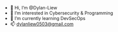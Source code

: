 - 👋 Hi, I’m @Dylan-Liew
- 👀 I’m interested in Cybersecurity & Programming
- 🌱 I’m currently learning DevSecOps 
- 📫 dylanliew0503@gmail.com

<!---
Dylan-Liew/Dylan-Liew is a ✨ special ✨ repository because its `README.md` (this file) appears on your GitHub profile.
You can click the Preview link to take a look at your changes.
--->

